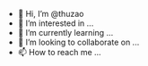- 👋 Hi, I’m @thuzao
- 👀 I’m interested in ...
- 🌱 I’m currently learning ...
- 💞️ I’m looking to collaborate on ...
- 📫 How to reach me ...

<!---
thuzao/thuzao is a ✨ special ✨ repository because its `README.md` (this file) appears on your GitHub profile.
You can click the Preview link to take a look at your changes.
--->
